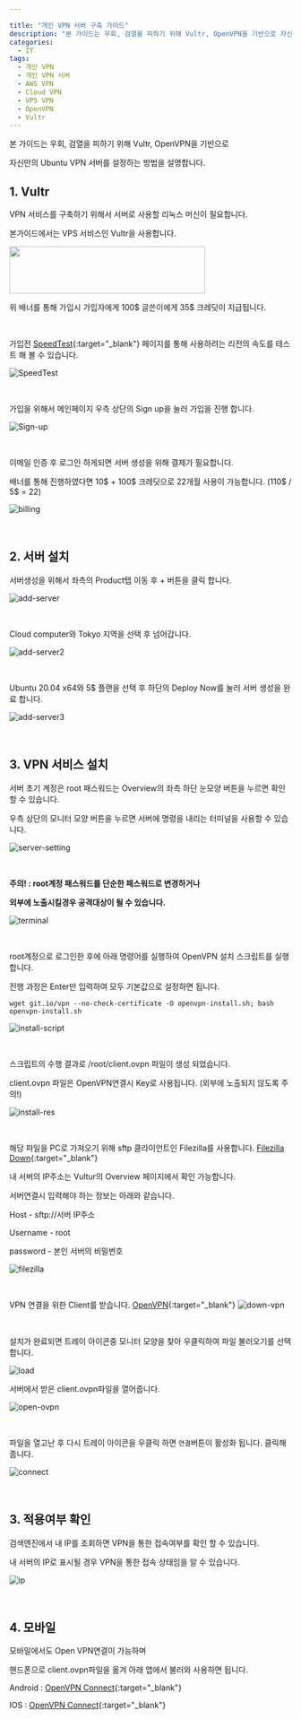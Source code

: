 ```yaml
---

title: "개인 VPN 서버 구축 가이드"
description: "본 가이드는 우회, 검열을 피하기 위해 Vultr, OpenVPN을 기반으로 자신만의 Ubuntu VPN 서버를 설정하는 방법을 설명합니다."
categories:
  - IT
tags:
  - 개인 VPN
  - 개인 VPN 서버
  - AWS VPN
  - Cloud VPN
  - VPS VPN
  - OpenVPN
  - Vultr
---
```


 본 가이드는 우회, 검열을 피하기 위해 Vultr, OpenVPN을 기반으로

자신만의 Ubuntu VPN 서버를 설정하는 방법을 설명합니다.



## 1. Vultr

 VPN 서비스를 구축하기 위해서 서버로 사용할 리눅스 머신이 필요합니다.

본가이드에서는 VPS 서비스인 Vultr을 사용합니다.



<a href="https://www.vultr.com/?ref=8955219-8H"><img src="https://www.vultr.com/media/logo_onwhite.png" width="349" height="84"></a>

위 배너를 통해 가입시 가입자에게 100$ 글쓴이에게 35$ 크레딧이 지급됩니다.

<br/>

가입전 [SpeedTest](https://www.vultr.com/resources/faq/?ref=8955219-8H#downloadspeedtests){:target="_blank"} 페이지를 통해 사용하려는 리전의 속도를 테스트 해 볼 수 있습니다.

![SpeedTest](/assets/images/personal-vpn-server/SpeedTest.png)

<br/>

가입을 위해서 메인페이지 우측 상단의 Sign up을 눌러 가입을 진행 합니다.

![Sign-up](/assets/images/personal-vpn-server/Sign-up.png)

<br/>

이메일 인증 후 로그인 하게되면 서버 생성을 위해 결제가 필요합니다.

배너를 통해 진행하였다면 10$ + 100$ 크레딧으로 22개월 사용이 가능합니다. (110$ / 5$ = 22)

![billing](/assets/images/personal-vpn-server/billing.png)

<br/>

## 2. 서버 설치

서버생성을 위해서 좌측의 Product탭 이동 후 + 버튼을 클릭 합니다.

![add-server](/assets/images/personal-vpn-server/add-server.png)

<br/>

Cloud computer와 Tokyo 지역을 선택 후 넘어갑니다.

![add-server2](/assets/images/personal-vpn-server/add-server2.png)

<br/>

Ubuntu 20.04 x64와 5$ 플랜을 선택 후 하단의 Deploy Now를 눌러 서버 생성을 완료 합니다.

![add-server3](/assets/images/personal-vpn-server/add-server3.png)

<br/>

## 3. VPN 서비스 설치

 서버 초기 계정은 root 패스워드는 Overview의 좌측 하단 눈모양 버튼을 누르면 확인 할 수 있습니다.

우측 상단의 모니터 모양 버튼을 누르면 서버에 명령을 내리는 터미널을 사용할 수 있습니다.

![server-setting](/assets/images/personal-vpn-server/server-setting.png)

<br/>

**주의! : root계정 패스워드를 단순한 패스워드로 변경하거나**

**외부에 노출시킬경우 공격대상이 될 수 있습니다.**

![terminal](/assets/images/personal-vpn-server/terminal.png)

<br/>

root계정으로 로그인한 후에 아래 명령어를 실행하여 OpenVPN 설치 스크립트를 실행합니다.

진행 과정은 Enter만 입력하여 모두 기본값으로 설정하면 됩니다.

`wget git.io/vpn --no-check-certificate -O openvpn-install.sh; bash openvpn-install.sh`

![install-script](/assets/images/personal-vpn-server/install-script.png)

<br/>

스크립트의 수행 결과로 /root/client.ovpn 파일이 생성 되었습니다.

client.ovpn 파일은 OpenVPN연결시 Key로 사용됩니다. (외부에 노출되지 않도록 주의!)

![install-res](/assets/images/personal-vpn-server/install-res.png)

<br/>

해당 파일을 PC로 가져오기 위해 sftp 클라이언트인 Filezilla를 사용합니다. [Filezilla Down](https://filezilla-project.org/download.php?type=client){:target="_blank"}

내 서버의 IP주소는 Vultur의 Overview 페이지에서 확인 가능합니다.

서버연결시 입력해야 하는 정보는 아래와 같습니다.



Host - sftp://서버 IP주소

Username - root

password - 본인 서버의 비밀번호



![filezilla](/assets/images/personal-vpn-server/filezilla.png)

<br/>

VPN 연결을 위한 Client를 받습니다. [OpenVPN](https://openvpn.net/community-downloads-2/){:target="_blank"}
![down-vpn](/assets/images/personal-vpn-server/down-vpn.png)

<br/>

설치가 완료되면 트레이 아이콘중 모니터 모양을 찾아 우클릭하여 파일 불러오기를 선택 합니다.

![load](/assets/images/personal-vpn-server/load.jpg)

서버에서 받은 client.ovpn파일을 열어줍니다.

![open-ovpn](/assets/images/personal-vpn-server/open-ovpn.png)

<br/>

파일을 열고난 후 다시 트레이 아이콘을 우클릭 하면 `연결`버튼이 활성화 됩니다. 클릭해 줍니다.

![connect](/assets/images/personal-vpn-server/connect.jpg)

<br/>

## 3. 적용여부 확인

검색엔진에서 내 IP를 조회하면 VPN을 통한 접속여부를 확인 할 수 있습니다.

내 서버의 IP로 표시될 경우 VPN을 통한 접속 상태임을 알 수 있습니다.

![ip](/assets/images/personal-vpn-server/ip.png)

<br/>

## 4. 모바일

모바일에서도 Open VPN연결이 가능하며

핸드폰으로 client.ovpn파일을 옮겨 아래 앱에서 불러와 사용하면 됩니다.

Android : [OpenVPN Connect](https://play.google.com/store/apps/details?id=net.openvpn.openvpn&hl=ko&gl=US){:target="_blank"}

IOS : [OpenVPN Connect](https://apps.apple.com/us/app/openvpn-connect/id590379981){:target="_blank"}
